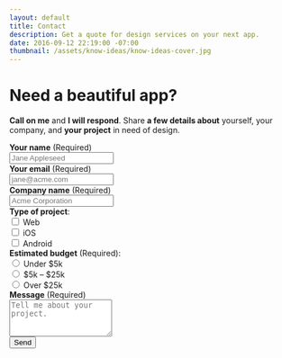 ```yaml
---
layout: default
title: Contact
description: Get a quote for design services on your next app.
date: 2016-09-12 22:19:00 -07:00
thumbnail: /assets/know-ideas/know-ideas-cover.jpg
---
```


<div class="mw-600  u-mar-auto  u-mar-b05">
    <h1 class="u-noMargin  u-mar-b01"><strong>Need a beautiful app?</strong></h1>
    <p class="as-h3  u-noMargin  u-mar-b05"><strong>Call on me</strong> and <strong>I will respond</strong>. Share <strong>a few details about</strong> yourself, your company, and <strong>your project</strong> in need of design.</p>
    <div class="mw-600  bgc-grey01  u-mar-auto  u-mar-b05  u-pad05  u-rounded-corners  u-border-shadow">
        <form action="/success" name="contact" method="POST" data-netlify="true">
            <div class="u-mar-b02">
                <label><strong>Your name</strong> <span class="c-grey03">(Required)</span><br>
                <input class="Input--block  u-mar-t01" type="text" name="name" placeholder="Jane Appleseed" required="required" /></label>
            </div>
            <div class="u-mar-b02">
                <label><strong>Your email</strong> <span class="c-grey03">(Required)</span><br>
                <input class="Input--block  u-mar-t01" type="email" name="email" placeholder="jane@acme.com" required="required" /></label>
            </div>
            <div class="u-mar-b02">
                <label><strong>Company name</strong> <span class="c-grey03">(Required)</span><br>
                <input class="Input--block  u-mar-t01" type="text" name="company-name" placeholder="Acme Corporation" required="required" /></label>
            </div>
            <div class="Grid">
                <div class="Grid-cell  u-size1of2">    
                    <div class="u-mar-b02">
                        <strong>Type of project</strong>:<br>
                        <input type="checkbox" id="web-app" name="type-of-project" value="web-app"><label for="web-app">&nbsp;Web</label><br>
                        <input type="checkbox" id="ios-app" name="type-of-project" value="ios-app"><label for="ios-app">&nbsp;iOS</label><br>
                        <input type="checkbox" id="android-app" name="type-of-project" value="android-app"><label for="android-app">&nbsp;Android</label>
                    </div>
                </div>
                <div class="Grid-cell  u-size1of2">
                    <div class="u-mar-b02">
                        <strong>Estimated budget</strong> <span class="c-grey03">(Required)</span>:<br>
                        <input type="radio" id="under-5k" name="budget" value="Under $5k" required><label for="under-5k">&nbsp;Under $5k</label><br>
                        <input type="radio" id="5k-to-25k" name="budget" value="Budget $5k to $25k"><label for="5k-to-25k">&nbsp;$5k – $25k</label><br>
                        <input type="radio" id="over-25k" name="budget" value="Over $25k"><label for="over-25k">&nbsp;Over $25k</label>
                    </div>
                </div>
            </div>
            <div class="u-mar-b04">
                <label><strong>Message</strong> <span class="c-grey03">(Required)</span><br><textarea class="Input--block  u-mar-t01" name="message" rows="4" placeholder="Tell me about your project." required="required"></textarea></label>
            </div>
            <div>
                <button class="Btn  Btn--block  Btn--confirm" type="submit">Send</button>
            </div>
        </form>
    </div>
</div>